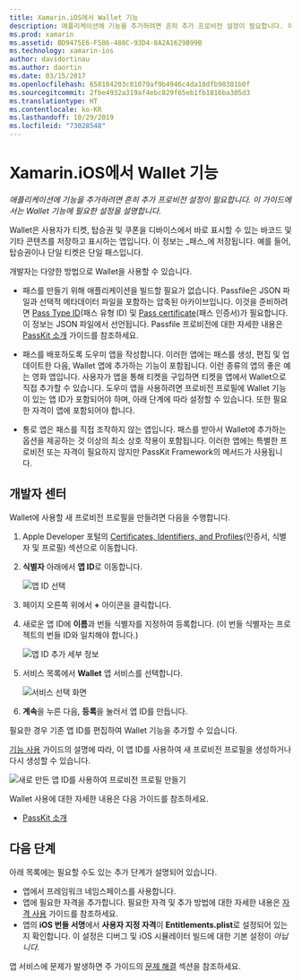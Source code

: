 ```yaml
---
title: Xamarin.iOS에서 Wallet 기능
description: 애플리케이션에 기능을 추가하려면 흔히 추가 프로비전 설정이 필요합니다. 이 가이드에서는 Wallet 기능에 필요한 설정을 설명합니다.
ms.prod: xamarin
ms.assetid: BD9475E6-F586-488C-93D4-8A2A1629B99B
ms.technology: xamarin-ios
author: davidortinau
ms.author: daortin
ms.date: 03/15/2017
ms.openlocfilehash: 658184203c81079af9b4946c4da18dfb98381b0f
ms.sourcegitcommit: 2fbe4932a319af4ebc829f65eb1fb1816ba305d3
ms.translationtype: HT
ms.contentlocale: ko-KR
ms.lasthandoff: 10/29/2019
ms.locfileid: "73028548"
---
```

# <a name="wallet-capabilities-in-xamarinios"></a>Xamarin.iOS에서 Wallet 기능

_애플리케이션에 기능을 추가하려면 흔히 추가 프로비전 설정이 필요합니다. 이 가이드에서는 Wallet 기능에 필요한 설정을 설명합니다._

Wallet은 사용자가 티켓, 탑승권 및 쿠폰을 디바이스에서 바로 표시할 수 있는 바코드 및 기타 콘텐츠를 저장하고 표시하는 앱입니다. 이 정보는 _패스_에 저장됩니다. 예를 들어, 탑승권이나 단일 티켓은 단일 패스입니다. 

개발자는 다양한 방법으로 Wallet을 사용할 수 있습니다.

* 패스를 만들기 위해 애플리케이션을 빌드할 필요가 없습니다. Passfile은 JSON 파일과 선택적 메타데이터 파일을 포함하는 압축된 아카이브입니다. 이것을 준비하려면 [Pass Type ID](~/ios/platform/passkit.md)(패스 유형 ID) 및 [Pass certificate](~/ios/platform/passkit.md)(패스 인증서)가 필요합니다. 이 정보는 JSON 파일에서 선언됩니다. Passfile 프로비전에 대한 자세한 내용은 [PassKit 소개](~/ios/platform/passkit.md) 가이드를 참조하세요.

* 패스를 배포하도록 도우미 앱을 작성합니다. 이러한 앱에는 패스를 생성, 편집 및 업데이트한 다음, Wallet 앱에 추가하는 기능이 포함됩니다. 이런 종류의 앱의 좋은 예는 영화 앱입니다. 사용자가 앱을 통해 티켓을 구입하면 티켓을 앱에서 Wallet으로 직접 추가할 수 있습니다. 도우미 앱을 사용하려면 프로비전 프로필에 Wallet 기능이 있는 앱 ID가 포함되어야 하며, 아래 단계에 따라 설정할 수 있습니다. 또한 필요한 자격이 앱에 포함되어야 합니다.

* 통로 앱은 패스를 직접 조작하지 않는 앱입니다. 패스를 받아서 Wallet에 추가하는 옵션을 제공하는 것 이상의 최소 상호 작용이 포함됩니다. 이러한 앱에는 특별한 프로비전 또는 자격이 필요하지 않지만 PassKit Framework의 메서드가 사용됩니다.

## <a name="developer-center"></a>개발자 센터

Wallet에 사용할 새 프로비전 프로필을 만들려면 다음을 수행합니다.

1. Apple Developer 포털의 [Certificates, Identifiers, and Profiles](https://developer.apple.com/account/ios/certificate/)(인증서, 식별자 및 프로필) 섹션으로 이동합니다.
2. **식별자** 아래에서 **앱 ID**로 이동합니다. 
    
    ![앱 ID 선택](wallet-capabilities-images/image17.png)

3. 페이지 오른쪽 위에서 **+** 아이콘을 클릭합니다.
4. 새로운 앱 ID에 **이름**과 번들 식별자를 지정하여 등록합니다. (이 번들 식별자는 프로젝트의 번들 ID와 일치해야 합니다.)
   
    ![앱 ID 추가 세부 정보](wallet-capabilities-images/image18.png)

5. 서비스 목록에서 **Wallet** 앱 서비스를 선택합니다.
    
    ![서비스 선택 화면](wallet-capabilities-images/image19.png)

6. **계속**을 누른 다음, **등록**을 눌러서 앱 ID를 만듭니다.

필요한 경우 기존 앱 ID를 편집하여 Wallet 기능을 추가할 수 있습니다.

[기능 사용](~/ios/deploy-test/provisioning/capabilities/index.md) 가이드의 설명에 따라, 이 앱 ID를 사용하여 새 프로비전 프로필을 생성하거나 다시 생성할 수 있습니다.

![새로 만든 앱 ID를 사용하여 프로비전 프로필 만들기](wallet-capabilities-images/image20.png)

Wallet 사용에 대한 자세한 내용은 다음 가이드를 참조하세요.

* [PassKit 소개](~/ios/platform/passkit.md)

## <a name="next-steps"></a>다음 단계

아래 목록에는 필요할 수도 있는 추가 단계가 설명되어 있습니다.

* 앱에서 프레임워크 네임스페이스를 사용합니다.
* 앱에 필요한 자격을 추가합니다. 필요한 자격 및 추가 방법에 대한 자세한 내용은 [자격 사용](~/ios/deploy-test/provisioning/entitlements.md) 가이드를 참조하세요.
* 앱의 **iOS 번들 서명**에서 **사용자 지정 자격**이 **Entitlements.plist**로 설정되어 있는지 확인합니다. 이 설정은 디버그 및 iOS 시뮬레이터 빌드에 대한 기본 설정이 _아닙니다_.

앱 서비스에 문제가 발생하면 주 가이드의 [문제 해결](~/ios/deploy-test/provisioning/capabilities/index.md) 섹션을 참조하세요.
